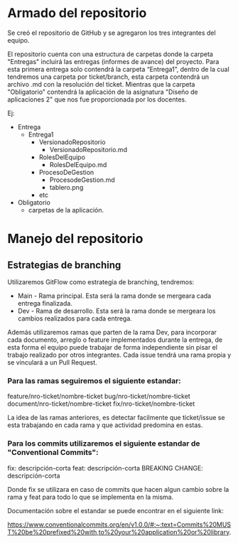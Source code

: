 # Armado del repositorio

Se creó el repositorio de GitHub y se agregaron los tres integrantes del equipo.

El repositorio cuenta con una estructura de carpetas donde la carpeta "Entregas" incluirá las entregas (informes de avance) del proyecto. Para esta primera entrega solo contendrá la carpeta “Entrega1”, dentro de la cual tendremos una carpeta por ticket/branch, esta carpeta contendrá un archivo .md con la resolución del ticket. Mientras que la carpeta "Obligatorio" contendrá la aplicación de la asignatura "Diseño de aplicaciones 2" que nos fue proporcionada por los docentes.

Ej:

- Entrega
    - Entrega1
        - VersionadoRepositorio
            - VersionadoRepositorio.md
        - RolesDelEquipo
            - RolesDelEquipo.md
        - ProcesoDeGestion
            - ProcesodeGestion.md
            - tablero.png
        - etc
- Obligatorio
    - carpetas de la aplicación.
	
# Manejo del repositorio

## Estrategias de branching
Utilizaremos GitFlow como estrategia de branching, tendremos:

* Main - Rama principal. Esta será la rama donde se mergeara cada entrega finalizada.
* Dev - Rama de desarrollo. Esta será la rama donde se mergeara los cambios realizados para cada entrega.

Además utilizaremos ramas que parten de la rama Dev, para incorporar cada documento, arreglo o feature implementados durante la entrega, de esta forma el equipo puede trabajar de forma independiente sin pisar el trabajo realizado por otros integrantes. Cada issue tendrá una rama propia y se vinculará a un Pull Request.

### Para las ramas seguiremos el siguiente estandar:

feature/nro-ticket/nombre-ticket
bug/nro-ticket/nombre-ticket
document/nro-ticket/nombre-ticket
fix/nro-ticket/nombre-ticket

La idea de las ramas anteriores, es detectar facilmente que ticket/issue se esta trabajando en cada rama y que actividad predomina en estas.

### Para los commits utilizaremos el siguiente estandar de "Conventional Commits":

fix: descripción-corta
feat: descripción-corta
BREAKING CHANGE: descripción-corta

Donde fix se utilizara en caso de commits que hacen algun cambio sobre la rama y feat para todo lo que se implementa en la misma.

Documentación sobre el estandar se puede encontrar en el siguiente link:

https://www.conventionalcommits.org/en/v1.0.0/#:~:text=Commits%20MUST%20be%20prefixed%20with,to%20your%20application%20or%20library.

